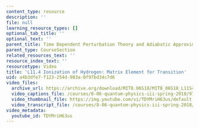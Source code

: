 ```yaml
---
content_type: resource
description: ''
file: null
learning_resource_types: []
optional_tab_title: ''
optional_text: ''
parent_title: Time Dependent Perturbation Theory and Adiabatic Approximation
parent_type: CourseSection
related_resources_text: ''
resource_index_text: ''
resourcetype: Video
title: 'L11.4 Ionization of Hydrogen: Matrix Element for Transition'
uid: a4b3dfe7-f123-254d-983a-0f97bd34c7d6
video_files:
  archive_url: https://archive.org/download/MIT8.06S18/MIT8_06S18_L11S4_300k.mp4
  video_captions_file: /courses/8-06-quantum-physics-iii-spring-2018/97869eb716f0585885876808ce37a0b2_TDYMriH63us.vtt
  video_thumbnail_file: https://img.youtube.com/vi/TDYMriH63us/default.jpg
  video_transcript_file: /courses/8-06-quantum-physics-iii-spring-2018/ddd888c1b65cbffeafa712d636b7ee25_TDYMriH63us.pdf
video_metadata:
  youtube_id: TDYMriH63us
---
```

